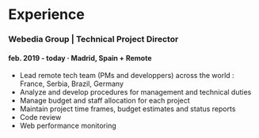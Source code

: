 # Experience

### Webedia Group | Technical Project Director

#### feb. 2019 - today · Madrid, Spain + Remote

* Lead remote tech team (PMs and developpers) across the world : France, Serbia, Brazil, Germany
* Analyze and develop procedures for management and technical duties
* Manage budget and staff allocation for each project
* Maintain project time frames, budget estimates and status reports
* Code review
* Web performance monitoring
